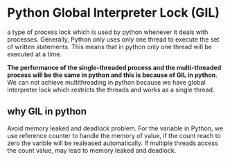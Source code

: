 # Python Global Interpreter Lock (GIL)

a type of process lock which is used by python whenever it deals with processes. Generally, Python only uses only one thread to execute the set of written statements. This means that in python only one thread will be executed at a time. 

**The performance of the single-threaded process and the multi-threaded process will be the same in python and this is because of GIL in python**. We can not achieve multithreading in python because we have global interpreter lock which restricts the threads and works as a single thread.

## why GIL in python

Avoid memory leaked and deadlock problem. For the variable in Python, we use reference counter to handle the memory of value, if the count reach to zero the varible will be realeased automatically. If multiple threads access the count value, may lead to memory leaked and deadlock.
